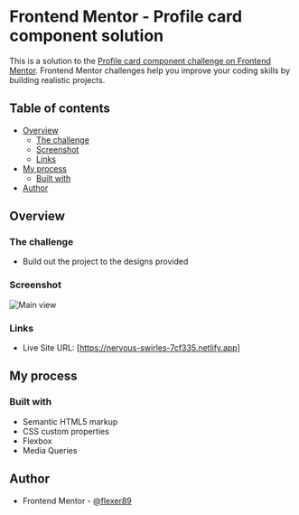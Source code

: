# Frontend Mentor - Profile card component solution

This is a solution to the [Profile card component challenge on Frontend Mentor](https://www.frontendmentor.io/challenges/profile-card-component-cfArpWshJ). Frontend Mentor challenges help you improve your coding skills by building realistic projects. 

## Table of contents

- [Overview](#overview)
  - [The challenge](#the-challenge)
  - [Screenshot](#screenshot)
  - [Links](#links)
- [My process](#my-process)
  - [Built with](#built-with)
- [Author](#author)

## Overview

### The challenge

- Build out the project to the designs provided

### Screenshot

![Main view](https://i.imgur.com/VLhMZmx.png)

### Links

- Live Site URL: [https://nervous-swirles-7cf335.netlify.app]

## My process

### Built with

- Semantic HTML5 markup
- CSS custom properties
- Flexbox
- Media Queries

## Author

- Frontend Mentor - [@flexer89](https://www.frontendmentor.io/profile/flexer89)
